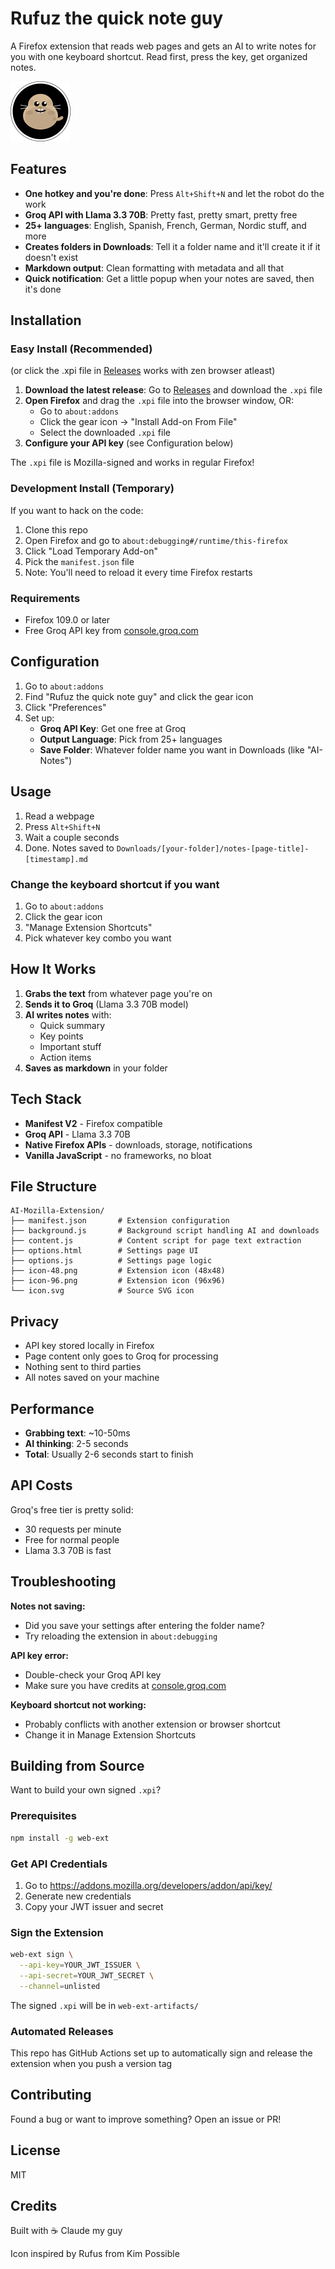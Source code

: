 # Rufuz the quick note guy

A Firefox extension that reads web pages and gets an AI to write notes for you with one keyboard shortcut. Read first, press the key, get organized notes.

![Icon](icon-96.png)

## Features

- **One hotkey and you're done**: Press `Alt+Shift+N` and let the robot do the work
- **Groq API with Llama 3.3 70B**: Pretty fast, pretty smart, pretty free
- **25+ languages**: English, Spanish, French, German, Nordic stuff, and more
- **Creates folders in Downloads**: Tell it a folder name and it'll create it if it doesn't exist
- **Markdown output**: Clean formatting with metadata and all that
- **Quick notification**: Get a little popup when your notes are saved, then it's done

## Installation

### Easy Install (Recommended)
(or click the .xpi file in [Releases](https://github.com/jeppe119/Rufuz/releases/latest) works with zen browser atleast)
1. **Download the latest release**: Go to [Releases](https://github.com/jeppe119/Rufuz/releases/latest) and download the `.xpi` file
2. **Open Firefox** and drag the `.xpi` file into the browser window, OR:
   - Go to `about:addons`
   - Click the gear icon → "Install Add-on From File"
   - Select the downloaded `.xpi` file
3. **Configure your API key** (see Configuration below)

The `.xpi` file is Mozilla-signed and works in regular Firefox!

### Development Install (Temporary)

If you want to hack on the code:

1. Clone this repo
2. Open Firefox and go to `about:debugging#/runtime/this-firefox`
3. Click "Load Temporary Add-on"
4. Pick the `manifest.json` file
5. Note: You'll need to reload it every time Firefox restarts

### Requirements

- Firefox 109.0 or later
- Free Groq API key from [console.groq.com](https://console.groq.com)

## Configuration

1. Go to `about:addons`
2. Find "Rufuz the quick note guy" and click the gear icon
3. Click "Preferences"
4. Set up:
   - **Groq API Key**: Get one free at Groq
   - **Output Language**: Pick from 25+ languages
   - **Save Folder**: Whatever folder name you want in Downloads (like "AI-Notes")

## Usage

1. Read a webpage
2. Press `Alt+Shift+N`
3. Wait a couple seconds
4. Done. Notes saved to `Downloads/[your-folder]/notes-[page-title]-[timestamp].md`

### Change the keyboard shortcut if you want

1. Go to `about:addons`
2. Click the gear icon
3. "Manage Extension Shortcuts"
4. Pick whatever key combo you want

## How It Works

1. **Grabs the text** from whatever page you're on
2. **Sends it to Groq** (Llama 3.3 70B model)
3. **AI writes notes** with:
   - Quick summary
   - Key points
   - Important stuff
   - Action items
4. **Saves as markdown** in your folder

## Tech Stack

- **Manifest V2** - Firefox compatible
- **Groq API** - Llama 3.3 70B
- **Native Firefox APIs** - downloads, storage, notifications
- **Vanilla JavaScript** - no frameworks, no bloat

## File Structure

```
AI-Mozilla-Extension/
├── manifest.json       # Extension configuration
├── background.js       # Background script handling AI and downloads
├── content.js          # Content script for page text extraction
├── options.html        # Settings page UI
├── options.js          # Settings page logic
├── icon-48.png         # Extension icon (48x48)
├── icon-96.png         # Extension icon (96x96)
└── icon.svg            # Source SVG icon
```

## Privacy

- API key stored locally in Firefox
- Page content only goes to Groq for processing
- Nothing sent to third parties
- All notes saved on your machine

## Performance

- **Grabbing text**: ~10-50ms
- **AI thinking**: 2-5 seconds
- **Total**: Usually 2-6 seconds start to finish

## API Costs

Groq's free tier is pretty solid:
- 30 requests per minute
- Free for normal people
- Llama 3.3 70B is fast

## Troubleshooting

**Notes not saving:**
- Did you save your settings after entering the folder name?
- Try reloading the extension in `about:debugging`

**API key error:**
- Double-check your Groq API key
- Make sure you have credits at [console.groq.com](https://console.groq.com)

**Keyboard shortcut not working:**
- Probably conflicts with another extension or browser shortcut
- Change it in Manage Extension Shortcuts

## Building from Source

Want to build your own signed `.xpi`?

### Prerequisites
```bash
npm install -g web-ext
```

### Get API Credentials
1. Go to https://addons.mozilla.org/developers/addon/api/key/
2. Generate new credentials
3. Copy your JWT issuer and secret

### Sign the Extension
```bash
web-ext sign \
  --api-key=YOUR_JWT_ISSUER \
  --api-secret=YOUR_JWT_SECRET \
  --channel=unlisted
```

The signed `.xpi` will be in `web-ext-artifacts/`

### Automated Releases
This repo has GitHub Actions set up to automatically sign and release the extension when you push a version tag

## Contributing

Found a bug or want to improve something? Open an issue or PR!

## License

MIT

## Credits

Built with ☕ Claude my guy

Icon inspired by Rufus from Kim Possible
